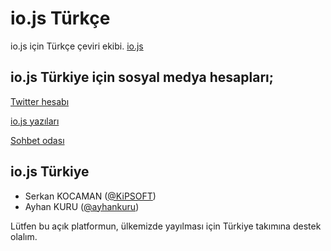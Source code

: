 # io.js Türkçe

io.js için Türkçe çeviri ekibi. [io.js](http://iojs.org)

## io.js Türkiye için sosyal medya hesapları;

[Twitter hesabı](https://twitter.com/iojs_tr)

[io.js yazıları](https://medium.com/@iojs_tr)

[Sohbet odası](https://gitter.im/iojs/iojs-tr)

## io.js Türkiye

- Serkan KOCAMAN ([@KiPSOFT](https://github.com/kipsoft))
- Ayhan KURU ([@ayhankuru](https://github.com/ayhankuru))

Lütfen bu açık platformun, ülkemizde yayılması için Türkiye takımına destek olalım.